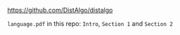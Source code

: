 https://github.com/DistAlgo/distalgo

`language.pdf` in this repo: `Intro`, `Section 1` and `Section 2`
